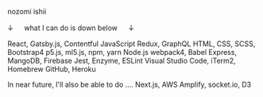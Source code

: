 nozomi ishii

↓ 　 what I can do is down below 　 ↓

React, Gatsby.js, Contentful
JavaScript
Redux, GraphQL
HTML, CSS, SCSS, Bootstrap4
p5.js, ml5.js,
npm, yarn
Node.js
webpack4, Babel
Express, MangoDB, Firebase
Jest, Enzyme, ESLint
Visual Studio Code, iTerm2, Homebrew
GitHub, Heroku

In near future, I'll also be able to do ....
Next.js, AWS Amplify, socket.io, D3

